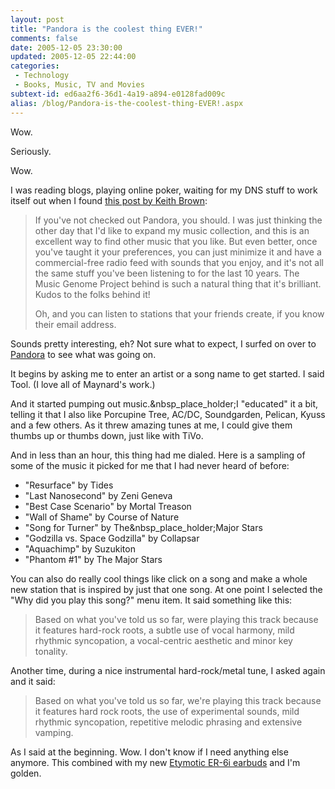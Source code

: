 ```yaml
---
layout: post
title: "Pandora is the coolest thing EVER!"
comments: false
date: 2005-12-05 23:30:00
updated: 2005-12-05 22:44:00
categories:
 - Technology
 - Books, Music, TV and Movies
subtext-id: ed6aa2f6-36d1-4a19-a894-e0128fad009c
alias: /blog/Pandora-is-the-coolest-thing-EVER!.aspx
---
```



Wow.

Seriously.

Wow.

I was reading blogs, playing online poker, waiting for my DNS stuff to work itself out when I found [this post by Keith Brown](http://pluralsight.com/blogs/keith/archive/2005/12/05/17284.aspx):

> If you've not checked out Pandora, you should. I was just thinking the other day that I'd like to expand my music collection, and this is an excellent way to find other music that you like. But even better, once you've taught it your preferences, you can just minimize it and have a commercial-free radio feed with sounds that you enjoy, and it's not all the same stuff you've been listening to for the last 10 years. The Music Genome Project behind is such a natural thing that it's brilliant. Kudos to the folks behind it!
> 
> Oh, and you can listen to stations that your friends create, if you know their email address.

Sounds pretty interesting, eh? Not sure what to expect, I surfed on over to [Pandora](http://www.pandora.com/) to see what was going on.

It begins by asking me to enter an artist or a song name to get started. I said Tool. (I love all of Maynard's work.)

And it started pumping out music.&nbsp_place_holder;I "educated" it a bit, telling it that I also like Porcupine Tree, AC/DC, Soundgarden, Pelican, Kyuss and a few others. As it threw amazing tunes at me, I could give them thumbs up or thumbs down, just like with TiVo.

And in less than an hour, this thing had me dialed. Here is a sampling of some of the music it picked for me that I had never heard of before:

  * "Resurface" by Tides
  * "Last Nanosecond" by Zeni Geneva
  * "Best Case Scenario" by Mortal Treason
  * "Wall of Shame" by Course of Nature
  * "Song for Turner" by The&nbsp_place_holder;Major Stars
  * "Godzilla vs. Space Godzilla" by Collapsar
  * "Aquachimp" by Suzukiton
  * "Phantom #1" by The Major Stars

You can also do really cool things like click on a song and make a whole new station that is inspired by just that one song. At one point I selected the "Why did you play this song?" menu item. It said something like this:

> Based on what you've told us so far, were playing this track because it features hard-rock roots, a subtle use of vocal harmony, mild rhythmic syncopation, a vocal-centric aesthetic and minor key tonality.

Another time, during a nice instrumental hard-rock/metal tune, I asked again and it said:

> Based on what you've told us so far, we're playing this track because it features hard rock roots, the use of experimental sounds, mild rhythmic syncopation, repetitive melodic phrasing and extensive vamping.

As I said at the beginning. Wow. I don't know if I need anything else anymore. This combined with my new [Etymotic ER-6i earbuds](http://www.amazon.com/exec/obidos/redirect?link_code=as2&path=ASIN/B0006SD70Q&tag=peterprovosto-20&camp=1789&creative=9325) and I'm golden.  

